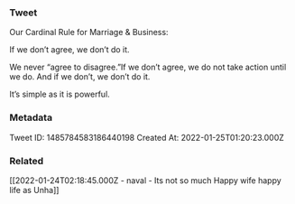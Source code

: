 ### Tweet
Our Cardinal Rule for Marriage &amp; Business:

If we don’t agree, we don’t do it.

We never “agree to disagree.”If we don’t agree, we do not take action until we do. And if we don’t, we don’t do it.

It’s simple as it is powerful.

### Metadata
Tweet ID: 1485784583186440198
Created At: 2022-01-25T01:20:23.000Z

### Related
[[2022-01-24T02:18:45.000Z - naval - Its not so much Happy wife happy life as Unha]]

